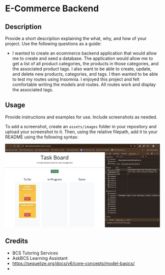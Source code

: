 # E-Commerce Backend

## Description

Provide a short description explaining the what, why, and how of your project. Use the following questions as a guide:

- I wanted to create an ecommerce backend application that would allow me to create and seed a database. The application would allow me to get a list of all product categories, the products in those categories, and the associated product tags. I also want to be able to create, update, and delete new products, categories, and tags. I then wanted to be able to test my routes using Insomnia. I enjoyed this project and felt comfortable writing the models and routes. All routes work and display the associated tags. 

## Usage

Provide instructions and examples for use. Include screenshots as needed.

To add a screenshot, create an `assets/images` folder in your repository and upload your screenshot to it. Then, using the relative filepath, add it to your README using the following syntax:

![image of deployed site](https://github.com/adammathis05/task-board/blob/main/assets/Task%20Board%20Screenshot.png)


## Credits
- BCS Tutoring Services
- AskBCS Learning Assistant
- https://sequelize.org/docs/v6/core-concepts/model-basics/
- 
